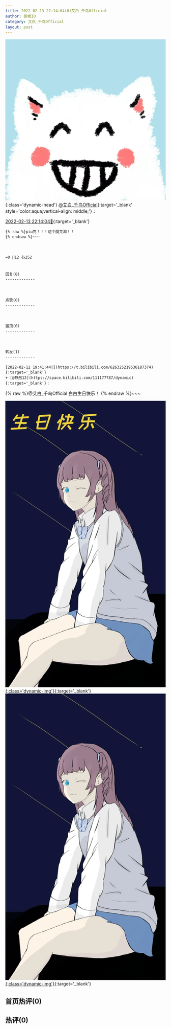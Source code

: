 ```yaml
---
title: 2022-02-13 22:14:04(0)艾白_千鸟Official
author: 御坂IO
category: 艾白_千鸟Official
layout: post
---
```


![img](/images/9ae8b9445fd0665cc014d9080156a45271be73c6.jpg){:class='dynamic-head'}
[@艾白_千鸟Official](https://space.bilibili.com/334537711/dynamic){:target='_blank' style='color:aqua;vertical-align: middle;'}：

[2022-02-13 22:14:04🔗](https://t.bilibili.com/626735560715282588){:target='_blank'}

~~~
{% raw %}piu亮！！！这个腿芜湖！！
{% endraw %}~~~



↪️0 💬12 👍252


回复(0)
-------------



点赞(0)
-------------



置顶(0)
-------------



转发(1)
-------------

[2022-02-12 19:41:44🔗](https://t.bilibili.com/626325219536187374){:target='_blank'}
+ [@静然12](https://space.bilibili.com/111177787/dynamic){:target='_blank'}：
~~~
{% raw %}@艾白_千鸟Official 
白白生日快乐！
{% endraw %}~~~


[![img](/images/ad1334495c2e20d152d885f59a89084a01d78454.jpg){:class='dynamic-img'}](/images/ad1334495c2e20d152d885f59a89084a01d78454.jpg){:target='_blank'}
[![img](/images/7a6d333d19108fe4f1a4d3660008772d7c5386a8.jpg){:class='dynamic-img'}](/images/7a6d333d19108fe4f1a4d3660008772d7c5386a8.jpg){:target='_blank'}




首页热评(0)
-------------



热评(0)
-------------



